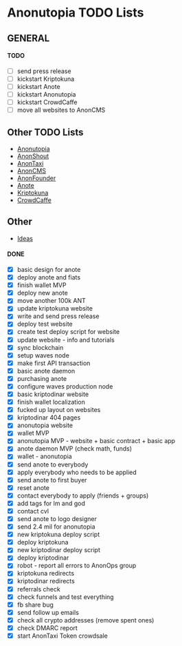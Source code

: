 # Anonutopia TODO Lists

## GENERAL

#### TODO

- [ ] send press release
- [ ] kickstart Kriptokuna
- [ ] kickstart Anote
- [ ] kickstart Anonutopia
- [ ] kickstart CrowdCaffe
- [ ] move all websites to AnonCMS

## Other TODO Lists

- [Anonutopia](anonutopia.md)
- [AnonShout](anonshout.md)
- [AnonTaxi](anontaxi.md)
- [AnonCMS](anoncms.md)
- [AnonFounder](anonfounder.md)
- [Anote](anote.md)
- [Kriptokuna](kriptokuna.md)
- [CrowdCaffe](crowdcaffe.md)

## Other

- [Ideas](ideas.md)

#### DONE

- [x] basic design for anote
- [x] deploy anote and fiats
- [x] finish wallet MVP
- [x] deploy new anote
- [x] move another 100k ANT
- [x] update kriptokuna website
- [x] write and send press release
- [x] deploy test website
- [x] create test deploy script for website
- [x] update website - info and tutorials
- [x] sync blockchain
- [x] setup waves node
- [x] make first API transaction
- [x] basic anote daemon
- [x] purchasing anote
- [x] configure waves production node 
- [x] basic kriptodinar website
- [x] finish wallet localization
- [x] fucked up layout on websites
- [x] kriptodinar 404 pages
- [x] anonutopia website
- [x] wallet MVP
- [x] anonutopia MVP - website + basic contract + basic app
- [x] anote daemon MVP (check math, funds)
- [x] wallet - anonutopia
- [x] send anote to everybody
- [x] apply everybody who needs to be applied
- [x] send anote to first buyer
- [x] reset anote
- [x] contact everybody to apply (friends + groups)
- [x] add tags for lm and god
- [x] contact cvl
- [x] send anote to logo designer
- [x] send 2.4 mil for anonutopia
- [x] new kriptokuna deploy script
- [x] deploy kriptokuna
- [x] new kriptodinar deploy script
- [x] deploy kriptodinar
- [x] robot - report all errors to AnonOps group
- [x] kriptokuna redirects
- [x] kriptodinar redirects
- [x] referrals check
- [x] check funnels and test everything
- [x] fb share bug
- [x] send follow up emails
- [x] check all crypto addresses (remove spent ones)
- [x] check DMARC report
- [x] start AnonTaxi Token crowdsale
